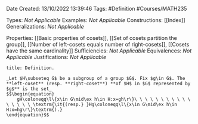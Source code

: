 <div class="topSpace"></div>

Date Created: 13/10/2022 13:39:46
Tags: #Definition #Courses/MATH235

Types: _Not Applicable_
Examples: _Not Applicable_
Constructions: [[Index]]
Generalizations: _Not Applicable_

Properties: [[Basic properties of cosets]], [[Set of cosets partition the group]], [[Number of left-cosets equals number of right-cosets]], [[Cosets have the same cardinality]]
Sufficiencies: _Not Applicable_
Equivalences: _Not Applicable_
Justifications: _Not Applicable_

``` ad-Definition
title: Definition.

_Let $H\subseteq G$ be a subgroup of a group $G$. Fix $g\in G$. The **left-coset** (resp. **right-coset**) **of $H$ in $G$ represented by $g$** is the set_
$$\begin{equation}
    gH\coloneqq\l\{x\in G\mid\ex h\in H:x=gh\r\}\ \ \ \ \ \ \ \ \ \ \ \ \ \ \ \ \textrm{\it{(resp.} }Hg\coloneqq\l\{x\in G\mid\ex h\in H:x=hg\r\}\textrm{).}
\end{equation}$$

```
